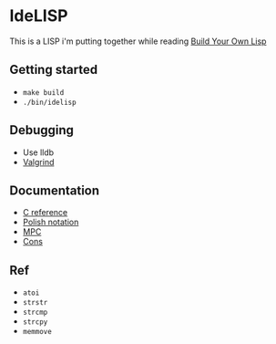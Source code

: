 # IdeLISP
This is a LISP i'm putting together while reading [Build Your Own Lisp](http://www.buildyourownlisp.com/)

## Getting started
- `make build`
- `./bin/idelisp`

## Debugging
- Use lldb
- [Valgrind](https://valgrind.org/)

## Documentation
- [C reference](https://en.cppreference.com/w/c)
- [Polish notation](https://en.wikipedia.org/wiki/Polish_notation)
- [MPC](https://github.com/orangeduck/mpc)
- [Cons](https://en.wikipedia.org/wiki/Cons)

## Ref
- `atoi`
- `strstr`
- `strcmp`
- `strcpy`
- `memmove`
